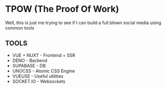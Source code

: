 # TPOW (The Proof Of Work)

Well, this is just me trying to see if I can build a full blown social media using common tools

## TOOLS

* VUE + NUXT - Frontend + SSR
* DENO - Backend
* SUPABASE - DB
* UNOCSS - Atomic CSS Engine
* VUEUSE - Useful utilities  
* SOCKET.IO - Websockets
